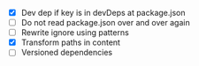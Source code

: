 - [x] Dev dep if key is in devDeps at package.json
- [ ] Do not read package.json over and over again
- [ ] Rewrite ignore using patterns
- [x] Transform paths in content
- [ ] Versioned dependencies
